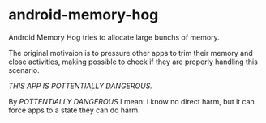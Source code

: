 # android-memory-hog

Android Memory Hog tries to allocate large bunchs of memory.

The original motivaion is to pressure other apps to trim their memory and close activities, making possible to check if they are properly handling this scenario.

*THIS APP IS POTTENTIALLY DANGEROUS.*

By *POTTENTIALLY DANGEROUS* I mean: i know no direct harm, but it can force apps to a state they can do harm.